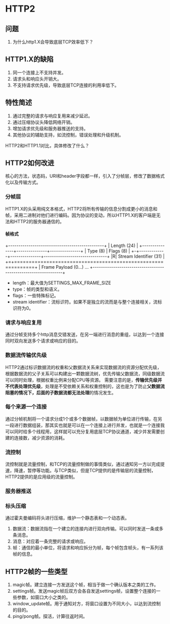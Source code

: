 # HTTP2
## 问题
1. 为什么http1.X会导致底层TCP效率低下？

## HTTP1.X的缺陷
1. 同一个连接上不支持并发。
2. 请求头和响应头开销大。
3. 不支持请求优先级，导致底层TCP连接的利用率低下。

## 特性简述
1. 通过完整的请求与响应复用来减少延迟。
2. 通过压缩协议头降低网络开销。
3. 增加请求优先级和服务器推送的支持。
4. 其他协议的辅助支持，如流控制，错误处理和升级机制。

HTTP2和HTTP1.1对比，具体修改了什么？

## HTTP2如何改进
核心的方法，状态码，URI和header字段都一样，引入了分帧层，修改了数据格式化以及传输方式。

### 分帧层
HTTP1.X的头采用纯文本格式，HTTP2将所有传输的信息分割成更小的消息和帧，采用二进制对他们进行编码。因为协议的变动，所以HTTP1.X的客户端是无法和HTTP2的服务器通信的。

#### 帧格式
 +-----------------------------------------------+
 |                 Length (24)                   |
 +---------------+---------------+---------------+
 |   Type (8)    |   Flags (8)   |
 +-+-------------+---------------+-------------------------------+
 |R|                 Stream Identifier (31)                      |
 +=+=============================================================+
 |                   Frame Payload (0...)                      ...
 +---------------------------------------------------------------+
* length：最大值为SETTINGS_MAX_FRAME_SIZE
* type：帧的类型和语义。
* flags：一些特殊标记。
* stream identifier：流标识符。如果不是独立的流而是与整个连接相关，流标识符为0。

### 请求与响应复用
通过分帧支持多个http消息交错发送，在另一端进行消息的重组，以达到一个连接同时双向发送多个请求或响应的目的。

### 数据流传输优先级
HTTP2通过标识数据流的权重和父数据流关系来实现数据流的资源分配优先级，根据数据流的父子关系可以构建出一颗数据流树，优先传输父数据流，同级数据流可以同时处理，根据权重比例来分配CPU等资源。
需要注意的是，**传输优先级并不代表处理优先级**，处理是不受依赖关系和权重控制的，这也是为了防止**父数据流阻塞的情况下，后面的子数据流都无法处理**的情况发生。

### 每个来源一个连接
通过分帧机制将一个请求分成1个或多个数据帧，以数据帧为单位进行传输，在另一段进行数据组装，那其实也就是可以在一个连接上进行并发，也就是一个连接我可以同时给多个线程用，这样就可以充分复用底层TCP协议通道，减少并发需要创建的连接数，减少资源的消耗。

### 流控制
流控制就是流量控制，和TCP的流量控制做的事情类似，通过通知另一方以完成提速，降速，暂停等功能。与TCP类似，但是TCP提供的是传输层的流量控制，HTTP2提供的是应用级的流量控制。

### 服务器推送


### 标头压缩
通过霍夫曼编码将头进行压缩，维护一个静态表和一个动态表。


1. 数据流：数据流指在一个建立的连接内进行双向传输。可以同时发送一条或多条消息。
2. 消息：对应着一条完整的请求或响应。
3. 帧：通信的最小单位，将请求和响应拆分为帧，每个帧包含帧头，有一系列该帧的信息。

## HTTP2帧的一些类型
1. magic帧。建立连接一方发送这个帧，相当于做一个确认版本之类的工作。
2. settings帧。发送magic帧后双方会各自发送settings帧，设置整个连接的一些参数，如窗口大小之类的。
3. window_update帧。用于通知对方，将窗口设置为不同大小，以达到流控制的目的。
4. ping/pong帧。探活，计算往返时间。


